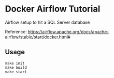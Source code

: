 # Docker Airflow Tutorial

Airflow setup to hit a SQL Server database

Reference: https://airflow.apache.org/docs/apache-airflow/stable/start/docker.html#

## Usage

```
make init
make build
make start
```